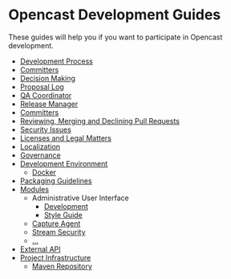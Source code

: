 Opencast Development Guides
===========================

These guides will help you if you want to participate in Opencast development.


* [Development Process](development-process.md)
* [Committers](committer.md)
* [Decision Making](decision-making)
* [Proposal Log](proposal-log.md)
* [QA Coordinator](qa-coordinator.md)
* [Release Manager](release-manager.md)
* [Committers](committer.md)
* [Reviewing, Merging and Declining Pull Requests](reviewing-and-merging.md)
* [Security Issues](security.md)
* [Licenses and Legal Matters](license.md)
* [Localization](localization.md)
* [Governance](governance.md)
* [Development Environment](development-environment.md)
    * [Docker](development-environment-docker.md)
* [Packaging Guidelines](packaging.md)
* [Modules](modules/index.md)
    * Administrative User Interface
        * [Development](modules/admin-ui/development.md)
        * [Style Guide](modules/admin-ui/style/index.md)
    * [Capture Agent](modules/capture-agent/capture-agent.md)
    * [Stream Security](modules/stream-security.md)
    * […](modules/index.md)
* [External API](api/index.md)
* [Project Infrastructure](infrastructure/index.md)
    * [Maven Repository](infrastructure/maven-repository.md)
